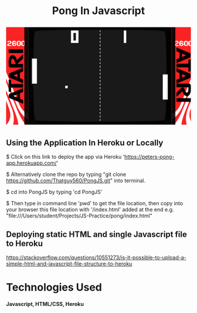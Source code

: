 <h1 align="center">

Pong In Javascript

![Screenshot](https://raw.githubusercontent.com/Thatguy560/PongJS/master/Assets/Screenshot%202020-06-30%20at%2017.52.09.png)

## Using the Application In Heroku or Locally

$ Click on this link to deploy the app via Heroku 'https://peters-pong-app.herokuapp.com/'

$ Alternatively clone the repo by typing "git clone https://github.com/Thatguy560/PongJS.git" into terminal. 

$ cd into PongJS by typing 'cd PongJS'

$ Then type in command line 'pwd' to get the file location, then copy into your browser this file location with '/index.html' added at the end e.g. "file:///Users/student/Projects/JS-Practice/pong/index.html"

## Deploying static HTML and single Javascript file to Heroku

https://stackoverflow.com/questions/10551273/is-it-possible-to-upload-a-simple-html-and-javascript-file-structure-to-heroku

# Technologies Used

#### Javascript, HTML/CSS, Heroku

